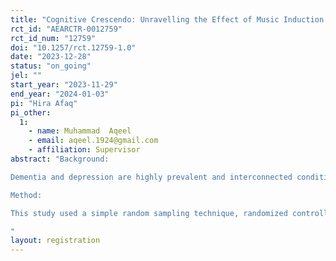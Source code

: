 ```yaml
---
title: "Cognitive Crescendo: Unravelling the Effect of Music Induction on Dementia and Depression-Associated Cognitive and Psychological Problems: An Experimental Study"
rct_id: "AEARCTR-0012759"
rct_id_num: "12759"
doi: "10.1257/rct.12759-1.0"
date: "2023-12-28"
status: "on_going"
jel: ""
start_year: "2023-11-29"
end_year: "2024-01-03"
pi: "Hira Afaq"
pi_other:
  1:
    - name: Muhammad  Aqeel
    - email: aqeel.1924@gmail.com
    - affiliation: Supervisor
abstract: "Background:
Dementia and depression are highly prevalent and interconnected conditions among adults and are associated with individuals’ distress and rising mental health conditions in Pakistan. Effective, saleable and feasible interventions are needed. Music based interventions have shown promising effects, but the current evidence base is inconclusive. The present study aimed to determine the effectiveness of different music interventions on the depressive symptoms of people with dementia and depression.
Method:
This study used a simple random sampling technique, randomized controlled trial. Thirty participants will be recruited from psychiatric departments in Rawalpindi. They will be equally divided into two groups: control group and experimental group. In controlled group (15 participants) the data will be collected from normal population and in experimental group (15 participants) the data will be collected from dementia patients having comorbid symptoms of depression. To assess the intervention four block designed will be created in which participants will experience positive and negative music-visual induction on Psychopy. The study employed a two-way factorial analysis of variance (ANOVA) to evaluate the effectiveness of music intervention in reducing symptoms, improving cognitive insight and enhancing quality of life.  
"
layout: registration
---
```


